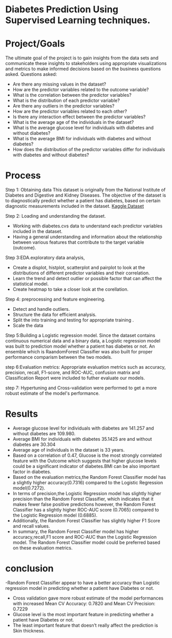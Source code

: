 # Diabetes Prediction Using Supervised Learning techniques.

# Project/Goals
The ultimate goal of the project is to gain insights from the data sets and communicate these insights to stakeholders using appropriate visualizations and metrics to make informed decisions based on the business questions asked.
Questions asked:
- Are there any missing values in the dataset?
- How are the predictor variables related to the outcome variable?
- What is the correlation between the predictor variables?
- What is the distribution of each predictor variable?
- Are there any outliers in the predictor variables?
- How are the predictor variables related to each other?
- Is there any interaction effect between the predictor variables?
- What is the average age of the individuals in the dataset?
- What is the average glucose level for individuals with diabetes and without diabetes?
- What is the average BMI for individuals with diabetes and without diabetes?
- How does the distribution of the predictor variables differ for individuals with diabetes and without diabetes?

# Process
Step 1: Obtaining data
This dataset is originally from the National Institute of Diabetes and Digestive and Kidney
Diseases. The objective of the dataset is to diagnostically predict whether a patient has diabetes,
based on certain diagnostic measurements included in the dataset. 
[Kaggle Dataset](https://www.kaggle.com/datasets/akshaydattatraykhare/diabetes-dataset)

Step 2: Loading and understanding the dataset.
- Working with diabetes.cvs data to understand  each predictor variables included in the dataset.
- Having a general understanding and information about the relationship between various features that contribute to the target variable (outcome).

Step 3:EDA.exploratory data analysis, 
- Create a displot, histplot, scatterplot and pairplot to look at the distributions of different predictor variables and their correlation.
- Learn the trend and detect outlier or possible factor that can affect the statistical model.
- Create heatmap to take a closer look at the corellation.

Step 4: preprocessing and feature engineering.
- Detect and handle outliers.
- Structure the data for efficient analysis.
- Split the into training and testing for appropriate training .
- Scale the data 

Step 5:Building a  Logistic regression model.
Since the dataset contains continuous numerical data and  a binary data, a Logistic regression model was built to prediction model whether a patient has diabetes or not.
An ensemble  which is RaandomForest Classifier  was also built for proper performance comparism between the two models.

step 6:Evaluation metrics: Appropriate evaluation metrics such as accuracy, precision, recall, F1-score, and ROC-AUC, confusion matrix and Classification Report were included to futher evaluate our models.

step 7: Hypertuning and Cross-validation were performed to get a more robust estimate of the model's performance.

# Results
- Average glucose level for individuals with diabetes are 141.257 and without diabetes  are 109.980.
- Average BMI for individuals with diabetes 35.1425 are and without diabetes are 30.304
- Average age of individuals in the dataset is 33 years.
- Based on a correlation of 0.47, Glucose is the most strongly correlated feature with the Outcome which suggests that higher glucose levels could be a significant indicator of diabetes.BMI can be also important factor in diabetes.
- Based on the evaluation metrics,the Random Forest Classifier model has a slightly higher accuracy(0.7316) compared to the Logistic Regression model(0.7272).
- In terms of precision,the Logistic Regression model has slightly higher precision than the Random Forest Classifier, which indicates that it makes fewer false positive predictions however, the Random Forest Classifier has a slightly higher ROC-AUC score (0.7065) compared to the Logistic Regression model (0.6885). 
- Additionally, the Random Forest Classifier has slightly higher F1 Score and recall values.
- In summary, the Random Forest Classifier model has higher accuracy,recall,F1 score and ROC-AUC than the Logistic Regression model. The Random Forest Classifier model could be preferred based on these evaluation metrics.
 # conclusion
 -Random Forest Classifier appear to have a better accuracy than Logistic regression model in predicting  whether a patient have Diabetes or not.
- Cross validation gave more robust estimate of the model performances  with increased Mean CV Accuracy: 0.7820 and Mean CV Precision: 0.7229
- Glucose level is the most important feature in predicting whether a patient have Diabetes or not.
- The least important feature that doesn’t really affect the prediction is Skin thickness.


